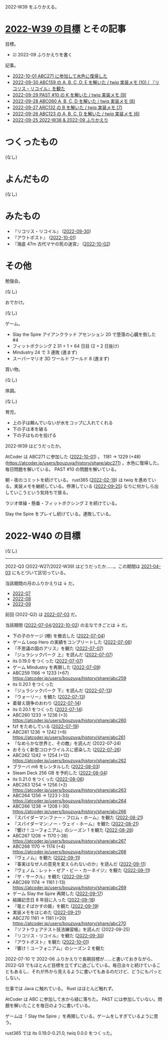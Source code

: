 2022-W39 をふりかえる。

# [2022-W39 の目標][2022-09-25] とその記事

目標。

- ☑ 2022-09 ふりかえりを書く

記事。

- [2022-10-01 ABC271 に参加して水色に復帰した][2022-10-01]
- [2022-09-30 ABC159 の A, B, C, D, E を解いた / twiq 実装メモ (10) / 『リコリス・リコイル』を観た][2022-09-30]
- [2022-09-29 PAST #10 の K を解いた / twiq 実装メモ (9)][2022-09-29]
- [2022-09-28 ABC060 A, B, C, D を解いた / twiq 実装メモ (8)][2022-09-28]
- [2022-09-27 ARC132 の B を解いた / twiq 実装メモ (7)][2022-09-27]
- [2022-09-26 ABC123 の A, B, C, D を解いた / twiq 実装メモ (6)][2022-09-26]
- [2022-09-25 2022-W38 & 2022-09 ふりかえり][2022-09-25]

# つくったもの

(なし)

# よんだもの

(なし)

# みたもの

- 『リコリス・リコイル』 ([2022-09-30])
- 『アウトポスト』 ([2022-10-01])
- 『海底 47m 古代マヤの死の迷宮』 ([2022-10-02])

# その他

勉強会。

(なし)

おでかけ。

(なし)

ゲーム。

- Slay the Spire アイアンクラッド アセンション 20 で堕落の心臓を倒した #4
- フィットボクシング 2 31 + 1 + 64 日目 (2 + 2 日抜け)
- Mindustry 24 で 3 連敗 (進まず)
- スーパーマリオ 3D ワールド ワールド 8 (進まず)

買い物。

(なし)

体調。

(なし)

育児。

- 上の子は頼んでいないが水をコップに入れてくれる
- 下の子は本を破る
- 下の子はものを投げる

2022-W39 はどうだったか。

AtCoder は ABC271 に参加した ([2022-10-01]) 。 1181 → 1229 (+48) (<https://atcoder.jp/users/bouzuya/history/share/abc271>) 。水色に復帰した。毎日問題を解いている。 PAST #10 の問題を解いている。

朝・夜のコミットを続けている。 rust365 ([2022-02-19]) は twiq を進めている。実装メモを継続している。停滞している ([2022-09-25]) なりに何かしら出していこうという気持ちで居る。

ラジオ体操・懸垂・フィットボクシング 2 を続けている。

Slay the Spire をプレイし続けている。連敗している。

# 2022-W40 の目標

(なし)

---

2022-Q3 (2022-W27/2022-W39) はどうだったか……。この期間は [2021-04-03] にもとづいて区切っている。

当該期間の月のふりかえりは ↓ だ。

- [2022-07][2022-07-31]
- [2022-08][2022-08-28]
- [2022-09][2022-09-25]

前回 (2022-Q2) は [2022-07-03] だ。

当該期間 ([2022-07-04]/[2022-10-02]) の主なできごとは ↓ だ。

- 下の子のケージ (柵) を撤去した ([2022-07-04])
- ゲーム Loop Hero の実績をコンプリートした ([2022-07-06])
- 『不思議の国のアリス』を観た ([2022-07-07])
- 『ジュラシックパーク 上』を読んだ ([2022-07-07])
- its 0.19.0 をつくった ([2022-07-07])
- ゲーム Mindustry を再開した ([2022-07-09])
- ABC259 1166 → 1233 (+67) <https://atcoder.jp/users/bouzuya/history/share/abc259>
- its 0.20.1 をつくった
- 『ジュラシックパーク 下』を読んだ ([2022-07-13])
- 『ウォーリー』を観た ([2022-07-13])
- 着替え競争のおわり ([2022-07-14])
- its 0.20.1 をつくった ([2022-07-14])
- ABC260 1233 → 1236 (+3) <https://atcoder.jp/users/bouzuya/history/share/abc260>
- fzf をためしている ([2022-07-19])
- ABC261 1236 → 1242 (+6) <https://atcoder.jp/users/bouzuya/history/share/abc261>
- 『なめらかな世界と、その敵』を読んだ (2022-07-24)
- おそらく新型コロナウイルスに感染した ([2022-07-26])
- ABC262 1242 → 1254 (+12) <https://atcoder.jp/users/bouzuya/history/share/abc262>
- ブラーバ m6 をレンタルした ([2022-08-03])
- Steam Deck 256 GB を予約した ([2022-08-04])
- its 0.21.0 をつくった ([2022-08-06])
- ABC263 1254 → 1256 (+2) <https://atcoder.jp/users/bouzuya/history/share/abc263>
- ABC264 1256 → 1223 (-33) <https://atcoder.jp/users/bouzuya/history/share/abc264>
- ABC266 1238 → 1208 (-30) <https://atcoder.jp/users/bouzuya/history/share/abc266>
- 『スパイダーマン:ファー・フロム・ホーム』を観た ([2022-08-21])
- 『スパイダーマン:ノー・ウェイ・ホーム』を観た ([2022-08-21])
- 『響け！ユーフォニアム』のシーズン 1 を観た ([2022-08-28])
- ABC267 1208 → 1170 (-38) <https://atcoder.jp/users/bouzuya/history/share/abc267>
- ABC268 1170 → 1174 (+4) <https://atcoder.jp/users/bouzuya/history/share/abc268>
- 『ヴェノム』を観た ([2022-09-11])
- 『事実はなぜ人の意見を変えられないのか』を読んだ ([2022-09-11])
- 『ヴェノム：レット・ゼア・ビー・カーネイジ』を観た ([2022-09-11])
- 『ザ・サークル』を観た ([2022-09-13])
- ABC269 1174 → 1161 (-13) <https://atcoder.jp/users/bouzuya/history/share/abc269>
- ゲーム Slay the Spire 再開した ([2022-09-17])
- 結婚記念日 8 年目に入った ([2022-09-18])
- 『竜とそばかすの姫』を観た ([2022-09-19])
- 実装メモをはじめた ([2022-09-21])
- ABC270 1161 → 1181 (+20) <https://atcoder.jp/users/bouzuya/history/share/abc270>
- 『ソフトウェアテスト技法練習帳』を読んだ (2022-09-25)
- 『リコリス・リコイル』を観た ([2022-09-30])
- 『アウトポスト』を観た ([2022-10-01])
- 『響け！ユーフォニアム』のシーズン 2 を観た

2022-07-10 で 2022-06 ふりかえりで長期目標が……と書いておきながら、 2022-Q3 でもほとんど目標を立てずに過ごしている。毎日淡々と続けていることもあるし、それが外から見えるように書いてもあるのだけど、どうにもパッとしない。

仕事では Java に触れている。 Rust はほとんど触れず。

AtCoder は ABC に参加して水から緑に落ちた。 PAST には参加していない。問題を解いたことを毎日のように書いている。

ゲームは『 Slay the Spire 』を再開している。ゲームをしすぎているように思う。

rust365 では its 0.19.0-0.21.0, twiq 0.0.0 をつくった。

[2021-04-03]: https://blog.bouzuya.net/2021/04/03/
[2022-02-19]: https://blog.bouzuya.net/2022/02/19/
[2022-07-03]: https://blog.bouzuya.net/2022/07/03/
[2022-07-04]: https://blog.bouzuya.net/2022/07/04/
[2022-07-06]: https://blog.bouzuya.net/2022/07/06/
[2022-07-07]: https://blog.bouzuya.net/2022/07/07/
[2022-07-09]: https://blog.bouzuya.net/2022/07/09/
[2022-07-13]: https://blog.bouzuya.net/2022/07/13/
[2022-07-14]: https://blog.bouzuya.net/2022/07/14/
[2022-07-19]: https://blog.bouzuya.net/2022/07/19/
[2022-07-26]: https://blog.bouzuya.net/2022/07/26/
[2022-07-31]: https://blog.bouzuya.net/2022/07/31/
[2022-08-03]: https://blog.bouzuya.net/2022/08/03/
[2022-08-04]: https://blog.bouzuya.net/2022/08/04/
[2022-08-06]: https://blog.bouzuya.net/2022/08/06/
[2022-08-21]: https://blog.bouzuya.net/2022/08/21/
[2022-08-28]: https://blog.bouzuya.net/2022/08/28/
[2022-09-11]: https://blog.bouzuya.net/2022/09/11/
[2022-09-13]: https://blog.bouzuya.net/2022/09/13/
[2022-09-17]: https://blog.bouzuya.net/2022/09/17/
[2022-09-18]: https://blog.bouzuya.net/2022/09/18/
[2022-09-19]: https://blog.bouzuya.net/2022/09/19/
[2022-09-21]: https://blog.bouzuya.net/2022/09/21/
[2022-09-25]: https://blog.bouzuya.net/2022/09/25/
[2022-09-26]: https://blog.bouzuya.net/2022/09/26/
[2022-09-27]: https://blog.bouzuya.net/2022/09/27/
[2022-09-28]: https://blog.bouzuya.net/2022/09/28/
[2022-09-29]: https://blog.bouzuya.net/2022/09/29/
[2022-09-30]: https://blog.bouzuya.net/2022/09/30/
[2022-10-01]: https://blog.bouzuya.net/2022/10/01/
[2022-10-02]: https://blog.bouzuya.net/2022/10/02/
